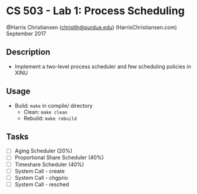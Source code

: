 # CS 503 - Lab 1: Process Scheduling  

@Harris Christiansen (christih@purdue.edu) (HarrisChristiansen.com)  
September 2017  

## Description
- Implement a two-level process scheduler and few scheduling policies in XINU

## Usage
- Build: `make` in compile/ directory
	- Clean: `make clean`
	- Rebuild: `make rebuild`

## Tasks
- [ ] Aging Scheduler (20%)
- [ ] Proportional Share Scheduler (40%)
- [ ] Timeshare Scheduler (40%)
- [ ] System Call - create
- [ ] System Call - chgprio
- [ ] System Call - resched

